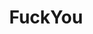 ---
title: FuckYou
crosslinks:
- livven
- youtubefactsbot
- nohomo_bot
- tmsbmeta
- MassdropBot
- KarmaCourt
- Advice
- politics
- sompthingelse
- wincest
- fuckyouone
- gay
- Plagiarism
- beetlejuicing
- csgo
- botwatch
- OopsDidntMeanTo
- AskOuija
- Showerthoughts
- CompileBot
---